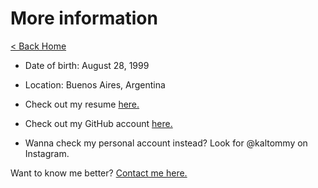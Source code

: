 # More information

[< Back Home](..)

- Date of birth: August 28, 1999
- Location: Buenos Aires, Argentina

- Check out my resume [here.](https://docs.google.com/document/d/1sIbwmXlcWLQOZ9JpvynEyAqiJM5oXOgRYypAQ7NyBi8/edit?usp=sharing)
- Check out my GitHub account [here.](https://github.com/TSusinna/)
- Wanna check my personal account instead? Look for @kaltommy on Instagram.

Want to know me better? [Contact me here.](/contact)